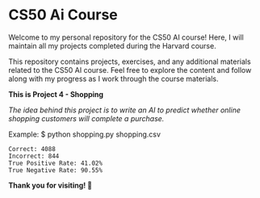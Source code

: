 # CS50 Ai Course

Welcome to my personal repository for the CS50 AI course! Here, I will maintain all my projects completed during the Harvard course.

This repository contains projects, exercises, and any additional materials related to the CS50 AI course. Feel free to explore the content and follow along with my progress as I work through the course materials.

**This is Project 4 - Shopping**

*The idea behind this project is to write an AI to predict whether online shopping customers will complete a purchase.*

Example:
    $ python shopping.py shopping.csv
    
    Correct: 4088
    Incorrect: 844
    True Positive Rate: 41.02%
    True Negative Rate: 90.55%
  

**Thank you for visiting! 🚀**

